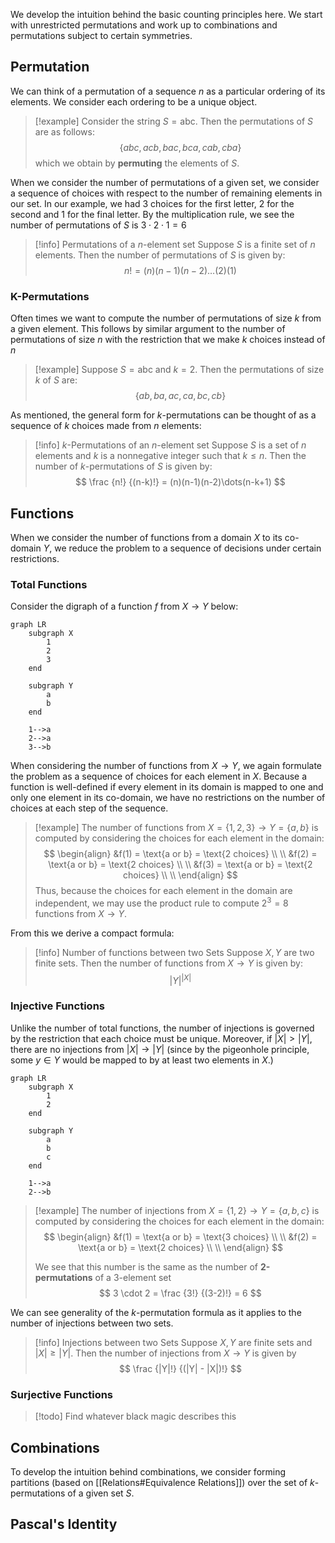 
We develop the intuition behind the basic counting principles here. We start with unrestricted permutations and work up to combinations and permutations subject to certain symmetries.

## Permutation

We can think of a permutation of a sequence $n$ as a particular ordering of its elements. We consider each ordering to be a unique object.

> [!example]
> Consider the string $S = \text{abc}$. Then the permutations of $S$ are as follows:
> $$
> \{ abc, acb, bac, bca, cab, cba \}
> $$
> which we obtain by **permuting** the elements of $S$.

When we consider the number of permutations of a given set, we consider a sequence of choices with respect to the number of remaining elements in our set. In our example, we had 3 choices for the first letter, 2 for the second and 1 for the final letter. By the multiplication rule, we see the number of permutations of $S$ is $3 \cdot 2 \cdot 1 = 6$

> [!info] Permutations of a $n$-element set
> Suppose $S$ is a finite set of $n$ elements. Then the number of permutations of $S$ is given by:
> $$
> n! = (n)(n-1)(n-2)\dots(2)(1)
> $$

### K-Permutations

Often times we want to compute the number of permutations of size $k$ from a given element. This follows by similar argument to the number of permutations of size $n$ with the restriction that we make $k$ choices instead of $n$

> [!example]
> Suppose $S = \text{abc}$ and $k = 2$. Then the permutations of size $k$ of $S$ are:
> $$
> \{ ab, ba, ac, ca, bc, cb \}
> $$

As mentioned, the general form for $k$-permutations can be thought of as a sequence of $k$ choices made from  $n$ elements:

> [!info] $k$-Permutations of an $n$-element set
> Suppose $S$ is a set of $n$ elements and $k$ is a nonnegative integer such that $k \leqslant n$. Then the number of $k$-permutations of $S$ is given by:
> $$
> \frac {n!} {(n-k)!} = (n)(n-1)(n-2)\dots(n-k+1)
> $$

## Functions

When we consider the number of functions from a domain $X$ to its co-domain $Y$, we reduce the problem to a sequence of decisions under certain restrictions.

### Total Functions

Consider the digraph of a function $f$ from $X \to Y$ below:

```mermaid
graph LR
	subgraph X
		1
		2
		3	
	end
	
	subgraph Y
		a
		b
	end

	1-->a
	2-->a
	3-->b
```

When considering the number of functions from $X \to Y$, we again formulate the problem as a sequence of choices for each element in $X$. Because a function is well-defined if every element in its domain is mapped to one and only one element in its co-domain, we have no restrictions on the number of choices at each step of the sequence.

> [!example]
> The number of functions from $X = \{ 1, 2, 3 \} \to Y = \{ a,  b \}$ is computed by considering the choices for each element in the domain:
> $$
> \begin{align}
> &f(1) = \text{a or b} = \text{2 choices} \\ \\
> &f(2) = \text{a or b} = \text{2 choices} \\ \\
> &f(3) = \text{a or b} = \text{2 choices} \\ \\
> \end{align}
> $$
> Thus, because the choices for each element in the domain are independent, we may use the product rule to compute $2^3 = 8$ functions from $X \to Y$.

From this we derive a compact formula:

> [!info] Number of functions between two Sets
> Suppose $X, Y$ are two finite sets. Then the number of functions from $X \to Y$ is given by:
> $$
> |Y|^{|X|}
> $$

### Injective Functions

Unlike the number of total functions, the number of injections is governed by the restriction that each choice must be unique. Moreover, if $|X| > |Y|$, there are no injections from $|X| \to |Y|$ (since by the pigeonhole principle, some $y \in Y$ would be mapped to by at least two elements in $X$.)

```mermaid
graph LR
	subgraph X
		1
		2
	end

	subgraph Y
		a
		b
		c
	end

	1-->a
	2-->b
```

> [!example]
> The number of injections from $X = \{ 1, 2 \} \to Y = \{ a,  b, c \}$ is computed by considering the choices for each element in the domain:
> $$
> \begin{align}
> &f(1) = \text{a or b} = \text{3 choices} \\ \\
> &f(2) = \text{a or b} = \text{2 choices} \\ \\
> \end{align}
> $$
> 
> We see that this number is the same as the number of **2-permutations** of a 3-element set
> $$
> 3 \cdot 2 = \frac {3!} {(3-2)!} = 6
> $$

We can see generality of the $k$-permutation formula as it applies to the number of injections between two sets.

> [!info] Injections between two Sets
> Suppose $X, Y$ are finite sets and $|X| \geqslant |Y|$. Then the number of injections from $X \to Y$ is given by
> $$
> \frac {|Y|!} {(|Y| - |X|)!}
> $$

### Surjective Functions

> [!todo]
> Find whatever black magic describes this  

## Combinations

To develop the intuition behind combinations, we consider forming partitions (based on [[Relations#Equivalence Relations]]) over the set of $k$-permutations of a given set $S$. 

## Pascal's Identity